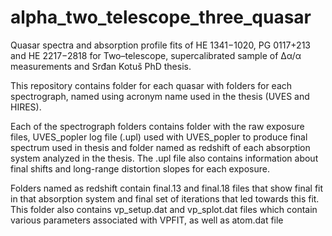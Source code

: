 # alpha_two_telescope_three_quasar
Quasar spectra and absorption profile fits of HE 1341−1020, PG 0117+213 and HE 2217−2818 for Two–telescope, supercalibrated sample of ∆α/α measurements and Srđan Kotuš PhD thesis.

This repository contains folder for each quasar with folders for each spectrograph, named using acronym name used in the thesis (UVES and HIRES).

Each of the spectrograph folders contains folder with the raw exposure files, UVES_popler log file (.upl) used with UVES_popler to produce final spectrum used in thesis and folder named as redshift of each absorption system analyzed in the thesis. The .upl file also contains information about final shifts and long-range distortion slopes for each exposure.

Folders named as redshift contain final.13 and final.18 files that show final fit in that absorption system and final set of iterations that led towards this fit. This folder also contains vp_setup.dat and vp_splot.dat files which contain various parameters associated with VPFIT, as well as atom.dat file 
